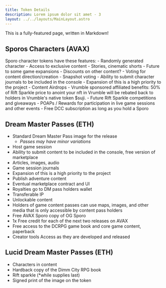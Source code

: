 ```yaml
---
title: Token Details
description: Lorem ipsum dolor sit amet - 3
layout: ../../layouts/MainLayout.astro
---
```


This is a fully-featured page, written in Markdown!

## Sporos Characters (AVAX)

Sporo character tokens have these features:
    - Randomly generated character
    - Access to exclusive content
    - Stories, cinematic shorts
    - Future to some game expansions
    - Discounts on other content?
    - Voting for content direction/creation
    - Snapshot voting
    - Ability to submit character journals to be included in the console
    - Expansion of this is a high priority to the project
    - Content Airdrops
    - Vrumble sponsored affiliated benefits: 50% of Rift Sparkle price to anoint your nft in Vrumble will be rebated back to holders in Vrumble's native token $suji.
    - Future Rift Sparkle competitions and giveaways
    - POAPs / Rewards for participation in live game sessions and other events
    - Free DCC subscription as long as you hold a Sporo

## Dream Master Passes (ETH)

- Standard Dream Master Pass image for the release
    - *Passes may have minor variations*
- Host game session
- Ability to submit content to be included in the console, free version of marketplace
- Articles, images, audio
- Game session journals
- Expansion of this is a high priority to the project
- Publish adventure content
- Eventual marketplace contract and UI
- Royalties go to DM pass holders wallet
- Transferable IP
- Unlockable content
- Holders of game content passes can use maps, images, and other media that is only accessible by content pass holders
- Free AVAX Sporo copy of OG Sporo
- 1x Free credit for each of the next two releases on AVAX
- Free access to the DCRPG game book and core game content, paperback
- Creator tools Access as they are developed and released

## Lucid Dream Master Passes (ETH)

- Characters in content
- Hardback copy of the Dimm City RPG book
- Rift sparkle (*while supplies last)
- Signed print of the image on the token
